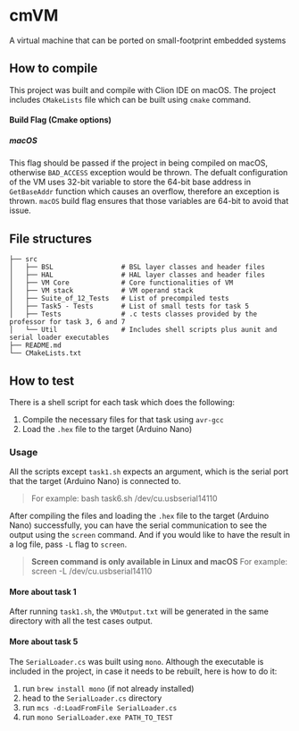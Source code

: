 # cmVM
A virtual machine that can be ported on small-footprint embedded systems

## How to compile
This project was built and compile with Clion IDE on macOS.
The project includes `CMakeLists` file which can be built using `cmake` command.
#### Build Flag (Cmake options)
##### macOS
This flag should be passed if the project in being compiled on macOS, otherwise `BAD_ACCESS` exception would be thrown. The defualt configuration of the VM uses 32-bit variable to store the 64-bit base address in `GetBaseAddr` function which causes an overflow, therefore an exception is thrown. `macOS` build flag ensures that those variables are 64-bit to avoid that issue.

## File structures
    ├── src
    │   ├── BSL                 # BSL layer classes and header files
    │   ├── HAL                 # HAL layer classes and header files
    │   ├── VM Core             # Core functionalities of VM
    │   ├── VM stack            # VM operand stack
    │   ├── Suite_of_12_Tests   # List of precompiled tests
    │   ├── Task5 - Tests       # List of small tests for task 5
    │   ├── Tests               # .c tests classes provided by the professor for task 3, 6 and 7
    │   └── Util                # Includes shell scripts plus aunit and serial loader executables
    ├── README.md
    └── CMakeLists.txt

## How to test
There is a shell script for each task which does the following:
1.  Compile the necessary files for that task using `avr-gcc`
2.  Load the `.hex` file to the target (Arduino Nano)

### Usage
All the scripts except `task1.sh` expects an argument, which is the serial port that the target (Arduino Nano) is connected to. 
> For example: bash task6.sh /dev/cu.usbserial14110

After compiling the files and loading the `.hex` file to the target (Arduino Nano) successfully, you can have the serial communication to see the output using the `screen` command. And if you would like to have the result in a log file, pass `-L` flag to `screen`.

> **Screen command is only available in Linux and macOS**
> For example: screen -L /dev/cu.usbserial14110

#### More about task 1
After running `task1.sh`, the `VMOutput.txt` will be generated in the same directory with all the test cases output.

#### More about task 5
The `SerialLoader.cs` was built using `mono`. Although the executable is included in the project, in case it needs to be rebuilt, here is how to do it:
1. run `brew install mono` (if not already installed)
2. head to the `SerialLoader.cs` directory
3. run `mcs -d:LoadFromFile SerialLoader.cs`
4. run `mono SerialLoader.exe PATH_TO_TEST`
